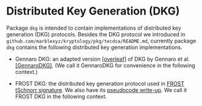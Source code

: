 # Distributed Key Generation (DKG)

Package `dkg` is intended to contain implementations of distributed key generation (DKG) protocols. 
Besides the DKG protocol we introduced in `github.com/marblexyz/kryptology/pkg/tecdsa/README.md`, currently
package `dkg` contains the following distributed key generation implementations. 

- Gennaro DKG: an adapted version [[overleaf]](https://www.overleaf.com/project/60915c0df1d6917f5cde6657) of 
DKG by Gennaro et al. [[GennaroDKG]](https://link.springer.com/content/pdf/10.1007/s00145-006-0347-3.pdf). (We call it
GennaroDKG for convenience in the following context.)
  
- FROST DKG: the distributed key generation protocol used in [FROST tSchnorr signature](https://tools.ietf.org/pdf/draft-komlo-frost-00.pdf). We also 
have its [pseudocode write-up](https://www.overleaf.com/read/nvmyjwsnbrwj). We call it FROST DKG in the following context.  
